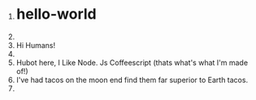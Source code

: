 1. # hello-world
2.
3. Hi Humans!
4.
5. Hubot here, I Like Node. Js Coffeescript (thats what's what I'm made of!)
6. I've had tacos on the moon end find them far superior to Earth tacos.
7.
